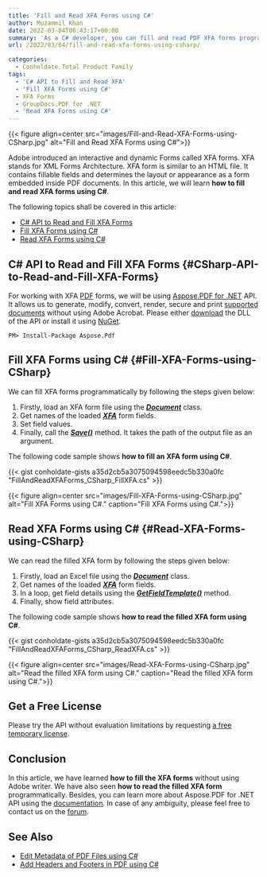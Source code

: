 ```yaml
---
title: 'Fill and Read XFA Forms using C#'
author: Muzammil Khan
date: 2022-03-04T06:43:17+00:00
summary: 'As a C# developer, you can fill and read PDF XFA forms programmatically in .NET applications. In this article, you will learn **how to fill and read XFA forms using C#**.'
url: /2022/03/04/fill-and-read-xfa-forms-using-csharp/

categories:
  - Conholdate.Total Product Family
tags:
  - 'C# API to Fill and Read XFA'
  - 'Fill XFA Forms using C#'
  - XFA Forms
  - GroupDocs.PDF for .NET
  - 'Read XFA Forms using C#'
---
```



{{< figure align=center src="images/Fill-and-Read-XFA-Forms-using-CSharp.jpg" alt="Fill and Read XFA Forms using C#">}}
 

Adobe introduced an interactive and dynamic Forms called XFA forms. XFA stands for XML Forms Architecture. XFA form is similar to an HTML file. It contains fillable fields and determines the layout or appearance as a form embedded inside PDF documents. In this article, we will learn **how to fill and read XFA forms using C#**.

The following topics shall be covered in this article:

  * [C# API to Read and Fill XFA Forms][1]
  * [Fill XFA Forms using C#][2]
  * [Read XFA Forms using C#][3]

## C# API to Read and Fill XFA Forms {#CSharp-API-to-Read-and-Fill-XFA-Forms}

For working with XFA [PDF][4] forms, we will be using [Aspose.PDF for .NET][5] API. It allows us to generate, modify, convert, render, secure and print [supported documents][6] without using Adobe Acrobat. Please either [download][7] the DLL of the API or install it using [NuGet][8].

```
PM> Install-Package Aspose.Pdf
```

## Fill XFA Forms using C# {#Fill-XFA-Forms-using-CSharp}

We can fill XFA forms programmatically by following the steps given below:

  1. Firstly, load an XFA form file using the _**[Document][9]**_ class.
  2. Get names of the loaded _**[XFA][10]**_ form fields.
  3. Set field values.
  4. Finally, call the _**[Save()][11]**_ method. It takes the path of the output file as an argument.

The following code sample shows **how to fill an XFA form using C#**.

{{< gist conholdate-gists a35d2cb5a3075094598eedc5b330a0fc "FillAndReadXFAForms_CSharp_FillXFA.cs" >}}

{{< figure align=center src="images/Fill-XFA-Forms-using-CSharp.jpg" alt="Fill XFA Forms using C#." caption="Fill XFA Forms using C#.">}}
 

## Read XFA Forms using C# {#Read-XFA-Forms-using-CSharp}

We can read the filled XFA form by following the steps given below:

  1. Firstly, load an Excel file using the _**[Document][9]**_ class.
  2. Get names of the loaded _**[XFA][12]**_ form fields.
  3. In a loop, get field details using the _**[GetFieldTemplate()][13]**_ method.
  4. Finally, show field attributes.

The following code sample shows **how to read the filled XFA form using C#**.

{{< gist conholdate-gists a35d2cb5a3075094598eedc5b330a0fc "FillAndReadXFAForms_CSharp_ReadXFA.cs" >}}

{{< figure align=center src="images/Read-XFA-Forms-using-CSharp.jpg" alt="Read the filled XFA form using C#." caption="Read the filled XFA form using C#.">}}
 
## Get a Free License

Please try the API without evaluation limitations by requesting [a free temporary license][14].

## Conclusion

In this article, we have learned **how to fill the XFA forms** without using Adobe writer. We have also seen **how to read the filled XFA form** programmatically. Besides, you can learn more about Aspose.PDF for .NET API using the [documentation][15]. In case of any ambiguity, please feel free to contact us on the [forum][16].

## See Also

  * [Edit Metadata of PDF Files using C#][17]
  * [Add Headers and Footers in PDF using C#][18]

  [1]: #CSharp-API-to-Read-and-Fill-XFA-Forms
  [2]: #Fill-XFA-Forms-using-CSharp
  [3]: #Read-XFA-Forms-using-CSharp
  [4]: https://docs.fileformat.com/pdf/
  [5]: https://products.aspose.com/pdf/net/
  [6]: https://docs.aspose.com/pdf/net/supported-file-formats/
  [7]: https://downloads.aspose.com/pdf/net/
  [8]: https://www.nuget.org/packages/aspose.pdf
  [9]: https://apireference.aspose.com/pdf/net/aspose.pdf/document
  [10]: https://apireference.aspose.com/pdf/net/aspose.pdf.forms/xfa
  [11]: https://apireference.aspose.com/pdf/net/aspose.pdf.document/save/methods/4
  [12]: https://apireference.aspose.com/pdf/net/aspose.pdf.forms/form/properties/xfa
  [13]: https://apireference.aspose.com/pdf/net/aspose.pdf.forms/xfa/methods/getfieldtemplate
  [14]: https://purchase.conholdate.com/temporary-license
  [15]: https://docs.aspose.com/pdf/net/
  [16]: https://forum.aspose.com/c/pdf/10
  [17]: https://blog.conholdate.com/2022/02/10/edit-metadata-of-pdf-files-using-csharp/
  [18]: https://blog.conholdate.com/2021/12/15/add-headers-and-footers-in-pdf-using-csharp/